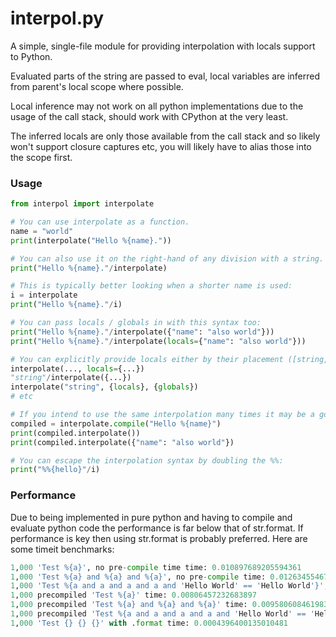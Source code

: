 # interpol.py
A simple, single-file module for providing interpolation with locals support to Python.

Evaluated parts of the string are passed to eval, local variables are inferred from parent's local scope where possible.

Local inference may not work on all python implementations due to the usage of the call stack, should work with CPython at the very least.

The inferred locals are only those available from the call stack and so likely won't support closure captures etc, you will likely have to alias those into the scope first.

### Usage
```python
from interpol import interpolate

# You can use interpolate as a function.
name = "world"
print(interpolate("Hello %{name}."))

# You can also use it on the right-hand of any division with a string.
print("Hello %{name}."/interpolate)

# This is typically better looking when a shorter name is used:
i = interpolate
print("Hello %{name}."/i)

# You can pass locals / globals in with this syntax too:
print("Hello %{name}."/interpolate({"name": "also world"}))
print("Hello %{name}."/interpolate(locals={"name": "also world"}))

# You can explicitly provide locals either by their placement ([string, ]locals, globals) or as keyword arguments:
interpolate(..., locals={...})
"string"/interpolate({...})
interpolate("string", {locals}, {globals})
# etc

# If you intend to use the same interpolation many times it may be a good idea to use the compile method:
compiled = interpolate.compile("Hello %{name}")
print(compiled.interpolate())
print(compiled.interpolate({"name": "also world"})

# You can escape the interpolation syntax by doubling the %%:
print("%%{hello}"/i)
```

### Performance
Due to being implemented in pure python and having to compile and evaluate python code the performance is far below that of str.format.
If performance is key then using str.format is probably preferred. Here are some timeit benchmarks:
```python
1,000 'Test %{a}', no pre-compile time time: 0.010897689205594361
1,000 'Test %{a} and %{a} and %{a}', no pre-compile time: 0.012634554672986268
1,000 'Test %{a and a and a and a and 'Hello World' == 'Hello World'}', no pre-compile time: 0.011250462136231362
1,000 precompiled 'Test %{a}' time: 0.00806457232683897
1,000 precompiled 'Test %{a} and %{a} and %{a}' time: 0.009580608461983503
1,000 precompiled 'Test %{a and a and a and a and 'Hello World' == 'Hello World'}' time: 0.008049499178305268
1,000 'Test {} {} {}' with .format time: 0.0004396400135010481
```
